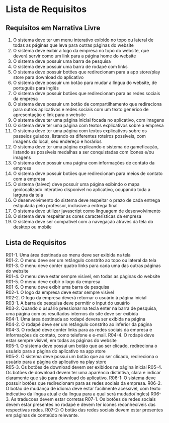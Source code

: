 # Lista de Requisitos

## Requisitos em Narrativa Livre

  1. O sistema deve ter um menu interativo exibido no topo ou lateral de todas as páginas que leva para outras páginas do website  
  2. O sistema deve exibir a logo da empresa no topo do website, que deverá servir como um link para a página home do website  
  3. O sistema deve possuir uma barra de pesquisa  
  4. O sistema deve possuir uma barra de rodapé com links  
  5. O sistema deve possuir botões que redirecionam para a app store/play store para download do aplicativo  
  6. O sistema deve possuir um botão para mudar a língua do website, de português para inglês  
  7. O sistema deve possuir botões que redirecionam para as redes sociais da empresa  
  8. O sistema deve possuir um botão de compartilhamento que redireciona para outros aplicativos e redes sociais com um texto genérico de apresentação e link para o website  
  9. O sistema deve ter uma página inicial focada no aplicativo, com imagens  
  10. O sistema deve ter uma página com textos explicativos sobre a empresa  
  11. O sistema deve ter uma página com textos explicativos sobre os passeios guiados, listando os diferentes roteiros possíveis, com imagens do local, seu endereço e horários  
  12. O sistema deve ter uma página explicando o sistema de gameficação, listando as possíveis medalhas a ser conquistadas com ícones e/ou imagens  
  13. O sistema deve possuir uma página com informações de contato da empresa  
  14. O sistema deve possuir botões que redirecionam para meios de contato com a empresa  
  15. O sistema (talvez) deve possuir uma página exibindo o mapa geolocalizado interativo disponível no aplicativo, ocupando toda a largura da tela  
  16. O desenvolvimento do sistema deve respeitar o prazo de cada entrega estipulada pelo professor, inclusive a entrega final  
  17. O sistema deve utilizar javascript como linguagem de desenvolvimento  
  18. O sistema deve respeitar as cores características da empresa  
  19. O sistema deve ser compatível com a navegação através da tela do desktop ou mobile  
    
## Lista de Requisitos
  
  R01-1. Uma área destinada ao menu deve ser exibida na tela  
  R01-2. O menu deve ser um retângulo constrito ao topo ou lateral da tela  
  R01-3. O menu deve conter quatro links para cada uma das outras páginas do website  
  R01-4. O menu deve estar sempre visível, em todas as páginas do website  
  R01-5. O menu deve exibir o logo da empresa  
  R01-6. O menu deve exibir uma barra de pesquisa  
  R02-1. O logo da empresa deve estar sempre visível  
  R02-2. O logo da empresa deverá retornar o usuário à página inicial  
  R03-1. A barra de pesquisa deve permitir o input do usuário  
  R03-2. Quando o usuário pressionar na tecla enter na barra de pesquisa, uma página com os resultados internos do site deve ser exibida   
  R04-1. Uma área destinada ao rodapé devera ser exibida na página  
  R04-2. O rodapé deve ser um retângulo constrito ao inferior da página   
  R04-3. O rodapé deve conter links para as redes sociais da empresa e informações de contato, como telefone e e-mail. 
  R04-4. O rodapé deve estar sempre visível, em todas as páginas do website  
  R05-1. O sistema deve possui um botão que ao ser clicado, redireciona o usuário para a página do aplicativo na app store  
  R05-2. O sistema deve possui um botão que ao ser clicado, redireciona o usuário para a página do aplicativo na play store  
  R05-3. Os botões de download devem ser exibidos na página inicial
  R05-4. Os botões de download devem ter uma aparência distintiva, clara e indicar claramente que são para download do aplicativo.
  R06-1: O sistema deve possuir botões que redirecionam para as redes sociais da empresa.
  R06-2. O botão de mudança de idioma deve estar facilmente acessível, com texto indicativo da língua atual e da língua para a qual será mudado(ingles)
  R06-3. As traducoes devem estar corretas
  R07-1. Os botões de redes sociais devem estar presentes no rodapé e devem ter ícones reconhecíveis das respectivas redes.
  R07-2: O botão das redes sociais devem estar presentes em páginas de conteúdo relevante.
  
    
